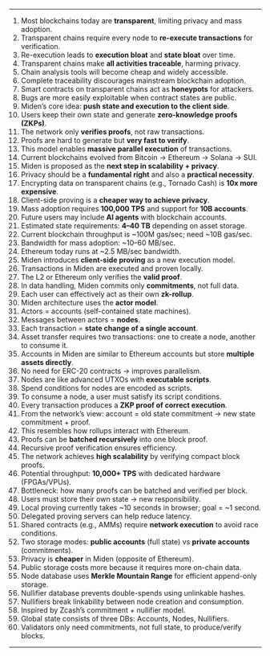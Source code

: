 
---

1. Most blockchains today are **transparent**, limiting privacy and mass adoption.
2. Transparent chains require every node to **re-execute transactions** for verification.
3. Re-execution leads to **execution bloat** and **state bloat** over time.
4. Transparent chains make **all activities traceable**, harming privacy.
5. Chain analysis tools will become cheap and widely accessible.
6. Complete traceability discourages mainstream blockchain adoption.
7. Smart contracts on transparent chains act as **honeypots** for attackers.
8. Bugs are more easily exploitable when contract states are public.
9. Miden’s core idea: **push state and execution to the client side**.
10. Users keep their own state and generate **zero-knowledge proofs (ZKPs)**.
11. The network only **verifies proofs**, not raw transactions.
12. Proofs are hard to generate but **very fast to verify**.
13. This model enables **massive parallel execution** of transactions.
14. Current blockchains evolved from Bitcoin → Ethereum → Solana → SUI.
15. Miden is proposed as the **next step in scalability + privacy**.
16. Privacy should be a **fundamental right** and also a **practical necessity**.
17. Encrypting data on transparent chains (e.g., Tornado Cash) is **10x more expensive**.
18. Client-side proving is a **cheaper way to achieve privacy**.
19. Mass adoption requires **100,000 TPS** and support for **10B accounts**.
20. Future users may include **AI agents** with blockchain accounts.
21. Estimated state requirements: **4–40 TB** depending on asset storage.
22. Current blockchain throughput is \~100M gas/sec; need \~10B gas/sec.
23. Bandwidth for mass adoption: \~10–60 MB/sec.
24. Ethereum today runs at \~2.5 MB/sec bandwidth.
25. Miden introduces **client-side proving** as a new execution model.
26. Transactions in Miden are executed and proven locally.
27. The L2 or Ethereum only verifies the **valid proof**.
28. In data handling, Miden commits only **commitments**, not full data.
29. Each user can effectively act as their own **zk-rollup**.
30. Miden architecture uses the **actor model**.
31. Actors = accounts (self-contained state machines).
32. Messages between actors = **nodes**.
33. Each transaction = **state change of a single account**.
34. Asset transfer requires two transactions: one to create a node, another to consume it.
35. Accounts in Miden are similar to Ethereum accounts but store **multiple assets directly**.
36. No need for ERC-20 contracts → improves parallelism.
37. Nodes are like advanced UTXOs with **executable scripts**.
38. Spend conditions for nodes are encoded as scripts.
39. To consume a node, a user must satisfy its script conditions.
40. Every transaction produces a **ZKP proof of correct execution**.
41. From the network’s view: account = old state commitment → new state commitment + proof.
42. This resembles how rollups interact with Ethereum.
43. Proofs can be **batched recursively** into one block proof.
44. Recursive proof verification ensures efficiency.
45. The network achieves **high scalability** by verifying compact block proofs.
46. Potential throughput: **10,000+ TPS** with dedicated hardware (FPGAs/VPUs).
47. Bottleneck: how many proofs can be batched and verified per block.
48. Users must store their own state → new responsibility.
49. Local proving currently takes \~10 seconds in browser; goal = \~1 second.
50. Delegated proving servers can help reduce latency.
51. Shared contracts (e.g., AMMs) require **network execution** to avoid race conditions.
52. Two storage modes: **public accounts** (full state) vs **private accounts** (commitments).
53. Privacy is **cheaper** in Miden (opposite of Ethereum).
54. Public storage costs more because it requires more on-chain data.
55. Node database uses **Merkle Mountain Range** for efficient append-only storage.
56. Nullifier database prevents double-spends using unlinkable hashes.
57. Nullifiers break linkability between node creation and consumption.
58. Inspired by Zcash’s commitment + nullifier model.
59. Global state consists of three DBs: Accounts, Nodes, Nullifiers.
60. Validators only need commitments, not full state, to produce/verify blocks.

---
